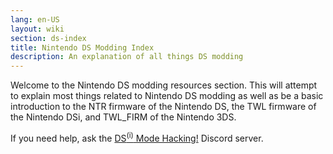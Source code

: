 ```yaml
---
lang: en-US
layout: wiki
section: ds-index
title: Nintendo DS Modding Index
description: An explanation of all things DS modding
---
```


Welcome to the Nintendo DS modding resources section. This will attempt to explain most things related to Nintendo DS modding as well as be a basic introduction to the NTR firmware of the Nintendo DS, the TWL firmware of the Nintendo DSi, and TWL_FIRM of the Nintendo 3DS.

<div class="alert alert-warning" role="alert">
If you need help, ask the <a href="https://ds-homebrew.com/discord">DS<sup>(i)</sup> Mode Hacking!</a> Discord server.
</div>

